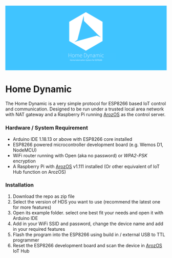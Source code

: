 ![](img/hdsv2.png)

# Home Dynamic

The Home Dynamic is a very simple protocol for ESP8266 based IoT control and communication. Designed to be run under a trusted local area network with NAT gateway and a Raspberry Pi running [ArozOS](https://github.com/tobychui/arozos) as the control server.



### Hardware / System Requirement

- Arduino IDE 1.18.13 or above with ESP8266 core installed
- ESP8266 powered microcontroller development board (e.g. Wemos D1, NodeMCU)
- WiFi router running with Open (aka no password) or *WPA2*-*PSK* encryption
- A Raspberry Pi with [ArozOS](https://github.com/tobychui/arozos) v1.111 installed (Or other equivalent of IoT Hub function on ArozOS)



### Installation

1. Download the repo as zip file
2. Select the version of HDS you want to use (recommend the latest one for more features)
3. Open its example folder. select one best fit your needs and open it with Arduino IDE
4. Add in your WiFi SSID and password, change the device name and add in your required features
5. Flash the program into the ESP8266 using build in / external USB to TTL programmer
6. Reset the ESP8266 development board and scan the device in [ArozOS](https://github.com/tobychui/arozos) IoT Hub 





